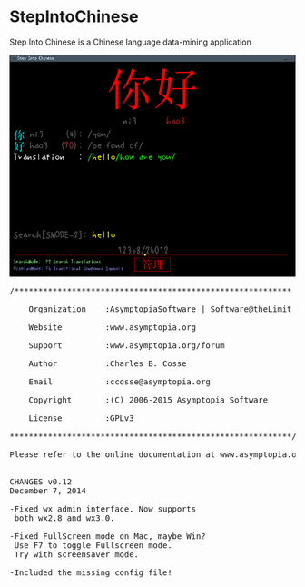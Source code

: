 # StepIntoChinese

Step Into Chinese is a Chinese language data-mining application

<img src="stepintochinese.png"/>

<pre>
/**********************************************************

    Organization    :AsymptopiaSoftware | Software@theLimit

    Website         :www.asymptopia.org

    Support         :www.asymptopia.org/forum

    Author          :Charles B. Cosse

    Email           :ccosse@asymptopia.org

    Copyright       :(C) 2006-2015 Asymptopia Software

    License         :GPLv3

***********************************************************/

Please refer to the online documentation at www.asymptopia.org.


CHANGES v0.12
December 7, 2014

-Fixed wx admin interface. Now supports
 both wx2.8 and wx3.0.

-Fixed FullScreen mode on Mac, maybe Win?
 Use F7 to toggle Fullscreen mode.
 Try with screensaver mode.

-Included the missing config file!
</pre>
